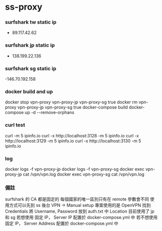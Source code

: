 # ss-proxy

### surfshark tw static ip
- 89.117.42.62

### surfshark jp static ip
- 138.199.22.136
 
### surfshark sg static ip
-146.70.192.158

### docker build and up
docker stop vpn-proxy vpn-proxy-jp vpn-proxy-sg  true
docker rm vpn-proxy vpn-proxy-jp vpn-proxy-sg  true
docker-compose build
docker-compose up -d --remove-orphans


### curl test
curl -m 5 ipinfo.io
curl -x http://localhost:3128 -m 5 ipinfo.io
curl -x http://localhost:3129 -m 5 ipinfo.io
curl -x http://localhost:3130 -m 5 ipinfo.io

### log
docker logs -f vpn-proxy-jp
docker logs -f vpn-proxy-sg
docker exec vpn-proxy-jp cat /vpn/vpn.log
docker exec vpn-proxy-sg cat /vpn/vpn.log

### 備註
surfshark 的 CA 都是固定的
每個國家的唯一區別只有在 remote 參數會不同
使用方式可以先到 ss 後台
VPN -> Manual setup 
專案使用的是 OpenVPN
找到 Credentials 將 Username, Password 放到 auth.txt 中
Location 目前使用了 jp 和 sg
若想使用 固定 IP， Server IP 配置於 docker-compose.yml 中
若不想使用 固定 IP， Server Address 配置於 docker-compose.yml 中